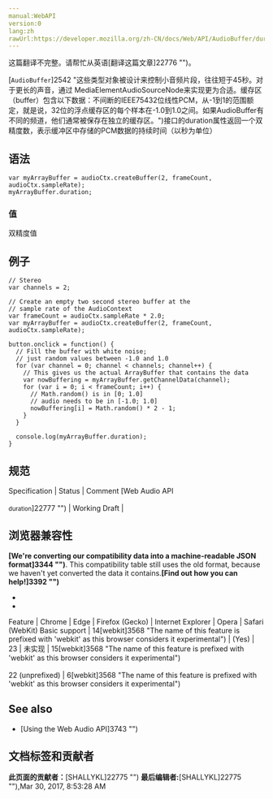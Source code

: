 ```yaml
---
manual:WebAPI
version:0
lang:zh
rawUrl:https://developer.mozilla.org/zh-CN/docs/Web/API/AudioBuffer/duration
---
```




这篇翻译不完整。请帮忙从英语[翻译这篇文章]22776 "")。






[`AudioBuffer`]2542 "这些类型对象被设计来控制小音频片段，往往短于45秒。对于更长的声音，通过 MediaElementAudioSourceNode来实现更为合适。缓存区（buffer）包含以下数据：不间断的IEEE75432位线性PCM，从-1到1的范围额定，就是说，32位的浮点缓存区的每个样本在-1.0到1.0之间。如果AudioBuffer有不同的频道，他们通常被保存在独立的缓存区。")接口的duration属性返回一个双精度数，表示缓冲区中存储的PCM数据的持续时间（以秒为单位）



## 语法<a name="语法"></a>

```
var myArrayBuffer = audioCtx.createBuffer(2, frameCount, audioCtx.sampleRate);
myArrayBuffer.duration; 

```

### 值<a name="值"></a>


双精度值


## 例子<a name="例子"></a>

```
// Stereo
var channels = 2;

// Create an empty two second stereo buffer at the
// sample rate of the AudioContext
var frameCount = audioCtx.sampleRate * 2.0;
var myArrayBuffer = audioCtx.createBuffer(2, frameCount, audioCtx.sampleRate);

button.onclick = function() {
  // Fill the buffer with white noise;
  // just random values between -1.0 and 1.0
  for (var channel = 0; channel < channels; channel++) {
    // This gives us the actual ArrayBuffer that contains the data
    var nowBuffering = myArrayBuffer.getChannelData(channel);
    for (var i = 0; i < frameCount; i++) {
      // Math.random() is in [0; 1.0]
      // audio needs to be in [-1.0; 1.0]
      nowBuffering[i] = Math.random() * 2 - 1;
    }
  }

  console.log(myArrayBuffer.duration);
} 

```

## 规范<a name="规范"></a>
Specification | Status | Comment 
[Web Audio API<br></br><small>duration</small>]22777 "") | Working Draft |  


## 浏览器兼容性<a name="浏览器兼容性"></a>


**[We&#39;re converting our compatibility data into a machine-readable JSON format]3344 "")**. This compatibility table still uses the old format, because we haven&#39;t yet converted the data it contains.**[Find out how you can help!]3392 "")**


* 
* 
Feature | Chrome | Edge | Firefox (Gecko) | Internet Explorer | Opera | Safari (WebKit) 
Basic support | 14[webkit]3568 "The name of this feature is prefixed with 'webkit' as this browser considers it experimental") | (Yes) | 23 | 未实现 | 15[webkit]3568 "The name of this feature is prefixed with 'webkit' as this browser considers it experimental")<br></br>22 (unprefixed) | 6[webkit]3568 "The name of this feature is prefixed with 'webkit' as this browser considers it experimental") 





## See also<a name="See_also"></a>

* [Using the Web Audio API]3743 "")



## 文档标签和贡献者
**此页面的贡献者：**[SHALLYKL]22775 "")
**最后编辑者:**[SHALLYKL]22775 ""),<time>Mar 30, 2017, 8:53:28 AM</time>


